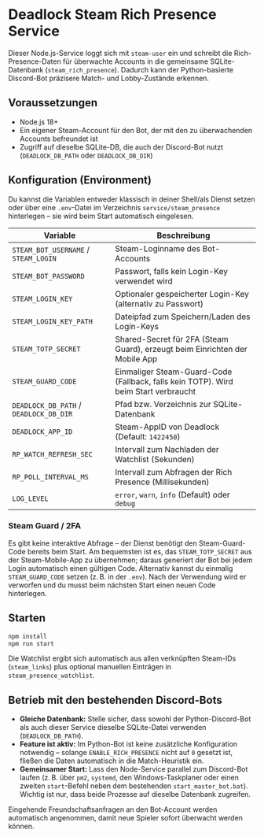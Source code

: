 # Deadlock Steam Rich Presence Service

Dieser Node.js-Service loggt sich mit `steam-user` ein und schreibt die Rich-Presence-Daten
für überwachte Accounts in die gemeinsame SQLite-Datenbank (`steam_rich_presence`).
Dadurch kann der Python-basierte Discord-Bot präzisere Match- und Lobby-Zustände erkennen.

## Voraussetzungen

- Node.js 18+
- Ein eigener Steam-Account für den Bot, der mit den zu überwachenden Accounts befreundet ist
- Zugriff auf dieselbe SQLite-DB, die auch der Discord-Bot nutzt (`DEADLOCK_DB_PATH` oder `DEADLOCK_DB_DIR`)

## Konfiguration (Environment)

Du kannst die Variablen entweder klassisch in deiner Shell/als Dienst setzen oder über
eine `.env`-Datei im Verzeichnis `service/steam_presence` hinterlegen – sie wird beim
Start automatisch eingelesen.

| Variable | Beschreibung |
| --- | --- |
| `STEAM_BOT_USERNAME` / `STEAM_LOGIN` | Steam-Loginname des Bot-Accounts |
| `STEAM_BOT_PASSWORD` | Passwort, falls kein Login-Key verwendet wird |
| `STEAM_LOGIN_KEY` | Optionaler gespeicherter Login-Key (alternativ zu Passwort) |
| `STEAM_LOGIN_KEY_PATH` | Dateipfad zum Speichern/Laden des Login-Keys |
| `STEAM_TOTP_SECRET` | Shared-Secret für 2FA (Steam Guard), erzeugt beim Einrichten der Mobile App |
| `STEAM_GUARD_CODE` | Einmaliger Steam-Guard-Code (Fallback, falls kein TOTP). Wird beim Start verbraucht |
| `DEADLOCK_DB_PATH` / `DEADLOCK_DB_DIR` | Pfad bzw. Verzeichnis zur SQLite-Datenbank |
| `DEADLOCK_APP_ID` | Steam-AppID von Deadlock (Default: `1422450`) |
| `RP_WATCH_REFRESH_SEC` | Intervall zum Nachladen der Watchlist (Sekunden) |
| `RP_POLL_INTERVAL_MS` | Intervall zum Abfragen der Rich Presence (Millisekunden) |
| `LOG_LEVEL` | `error`, `warn`, `info` (Default) oder `debug` |

### Steam Guard / 2FA

Es gibt keine interaktive Abfrage – der Dienst benötigt den Steam-Guard-Code bereits beim
Start. Am bequemsten ist es, das `STEAM_TOTP_SECRET` aus der Steam-Mobile-App zu
übernehmen; daraus generiert der Bot bei jedem Login automatisch einen gültigen Code.
Alternativ kannst du einmalig `STEAM_GUARD_CODE` setzen (z. B. in der `.env`). Nach der
Verwendung wird er verworfen und du musst beim nächsten Start einen neuen Code hinterlegen.

## Starten

```bash
npm install
npm run start
```

Die Watchlist ergibt sich automatisch aus allen verknüpften Steam-IDs (`steam_links`) plus
optional manuellen Einträgen in `steam_presence_watchlist`.

## Betrieb mit den bestehenden Discord-Bots

- **Gleiche Datenbank:** Stelle sicher, dass sowohl der Python-Discord-Bot als auch dieser
  Service dieselbe SQLite-Datei verwenden (`DEADLOCK_DB_PATH`).
- **Feature ist aktiv:** Im Python-Bot ist keine zusätzliche Konfiguration notwendig –
  solange `ENABLE_RICH_PRESENCE` nicht auf `0` gesetzt ist, fließen die Daten automatisch
  in die Match-Heuristik ein.
- **Gemeinsamer Start:** Lass den Node-Service parallel zum Discord-Bot laufen (z. B. über
  `pm2`, `systemd`, den Windows-Taskplaner oder einen zweiten `start`-Befehl neben dem
  bestehenden `start_master_bot.bat`). Wichtig ist nur, dass beide Prozesse auf dieselbe
  Datenbank zugreifen.

Eingehende Freundschaftsanfragen an den Bot-Account werden automatisch angenommen, damit
neue Spieler sofort überwacht werden können.

